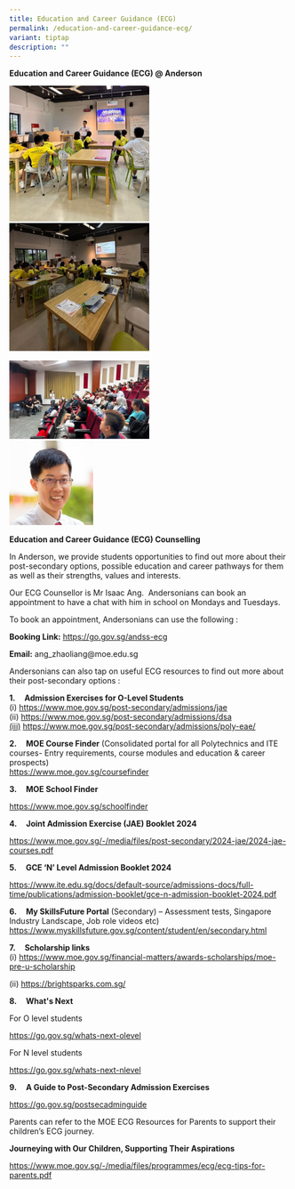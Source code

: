 ```yaml
---
title: Education and Career Guidance (ECG)
permalink: /education-and-career-guidance-ecg/
variant: tiptap
description: ""
---
```

<p><strong>Education and Career Guidance (ECG) @ Anderson</strong>
</p>
<div class="isomer-image-wrapper">
<img style="width: 50%;" height="auto" width="100%" alt="pic1" src="/images/Academic photos 2024/ECG1.jpg">
</div>
<div class="isomer-image-wrapper">
<img style="width: 50%;" height="auto" width="100%" alt="pic2" src="/images/Academic photos 2024/ECG2.jpg">
</div>
<p></p>
<div class="isomer-image-wrapper">
<img style="width: 50%;" height="auto" width="100%" alt="pic3" src="/images/Academic photos 2024/ECG3.jpg">
</div>
<div class="isomer-image-wrapper">
<img style="width: 30%;" height="auto" width="100%" alt="pic4" src="/images/Academic photos 2024/ECG4.jpg">
</div>
<p><strong>Education and Career Guidance (ECG) Counselling</strong>
</p>
<p>In Anderson, we provide students opportunities to find out more about
their post-secondary options, possible education and career pathways for
them as well as their strengths, values and interests.&nbsp;</p>
<p>Our ECG Counsellor is Mr Isaac Ang.&nbsp; Andersonians can book an appointment
to have a chat with him in school on Mondays and Tuesdays.&nbsp;</p>
<p>To book an appointment, Andersonians can use the following :</p>
<p><strong>Booking Link:</strong>&nbsp;<a href="https://go.gov.sg/andss-ecg" rel="noopener noreferrer nofollow" target="_blank">https://go.gov.sg/andss-ecg</a>
</p>
<p><strong>Email:</strong> ang_zhaoliang@moe.edu.sg</p>
<p>Andersonians can also tap on useful ECG resources to find out more about
their post-secondary options :</p>
<p><strong>1.&nbsp;&nbsp;&nbsp;&nbsp; Admission Exercises for O-Level Students</strong>
<br>(i) <a href="https://www.moe.gov.sg/post-secondary/admissions/jae" rel="noopener noreferrer nofollow" target="_blank">https://www.moe.gov.sg/post-secondary/admissions/jae<br></a>(ii)
<a href="https://www.moe.gov.sg/post-secondary/admissions/dsa" rel="noopener noreferrer nofollow" target="_blank">https://www.moe.gov.sg/post-secondary/admissions/dsa
<br>(iii)</a> <a href="https://www.moe.gov.sg/post-secondary/admissions/poly-eae/" rel="noopener noreferrer nofollow" target="_blank">https://www.moe.gov.sg/post-secondary/admissions/poly-eae/</a>
</p>
<p><strong>2.&nbsp;&nbsp;&nbsp;&nbsp; MOE Course Finder</strong> (Consolidated
portal for all Polytechnics and ITE courses- Entry requirements, course
modules and education &amp; career prospects)
<br><a href="https://www.moe.gov.sg/coursefinder" rel="noopener noreferrer nofollow" target="_blank">https://www.moe.gov.sg/coursefinder</a>
</p>
<p><strong>3.&nbsp;&nbsp;&nbsp;&nbsp; MOE School Finder</strong>
</p>
<p><a href="https://www.moe.gov.sg/schoolfinder" rel="noopener noreferrer nofollow" target="_blank">https://www.moe.gov.sg/schoolfinder</a>
</p>
<p><strong>4.&nbsp;&nbsp;&nbsp;&nbsp; Joint Admission Exercise (JAE) Booklet 2024&nbsp;</strong>
</p>
<p><a href="https://www.moe.gov.sg/-/media/files/post-secondary/2024-jae/2024-jae-courses.pdf" rel="noopener noreferrer nofollow" target="_blank">https://www.moe.gov.sg/-/media/files/post-secondary/2024-jae/2024-jae-courses.pdf</a>
</p>
<p><strong>5.&nbsp;&nbsp;&nbsp;&nbsp; GCE ‘N’ Level Admission Booklet 2024</strong>
</p>
<p><a href="https://www.ite.edu.sg/docs/default-source/admissions-docs/full-time/publications/admission-booklet/gce-n-admission-booklet-2024.pdf" rel="noopener noreferrer nofollow" target="_blank">https://www.ite.edu.sg/docs/default-source/admissions-docs/full-time/publications/admission-booklet/gce-n-admission-booklet-2024.pdf</a>
</p>
<p><strong>6.&nbsp;&nbsp;&nbsp;&nbsp; My SkillsFuture Portal</strong> (Secondary)
– Assessment tests, Singapore Industry Landscape, Job role videos etc)
<br><a href="https://www.myskillsfuture.gov.sg/content/student/en/secondary.html" rel="noopener noreferrer nofollow" target="_blank">https://www.myskillsfuture.gov.sg/content/student/en/secondary.html</a>
</p>
<p><strong>7.&nbsp;&nbsp;&nbsp;&nbsp; Scholarship links</strong>
<br>(i) <a href="https://www.moe.gov.sg/financial-matters/awards-scholarships/moe-pre-u-scholarship" rel="noopener noreferrer nofollow" target="_blank">https://www.moe.gov.sg/financial-matters/awards-scholarships/moe-pre-u-scholarship</a>
</p>
<p>(ii) <a href="https://brightsparks.com.sg/" rel="noopener noreferrer nofollow" target="_blank">https://brightsparks.com.sg/</a>
</p>
<p><strong>8.&nbsp;&nbsp;&nbsp;&nbsp; What's Next&nbsp;</strong>
</p>
<p>For O level students</p>
<p><a href="https://go.gov.sg/whats-next-olevel" rel="noopener noreferrer nofollow" target="_blank">https://go.gov.sg/whats-next-olevel</a>
</p>
<p>For N level students</p>
<p><a href="https://go.gov.sg/whats-next-nlevel" rel="noopener noreferrer nofollow" target="_blank">https://go.gov.sg/whats-next-nlevel</a>
</p>
<p><strong>9.&nbsp;&nbsp;&nbsp;&nbsp; A Guide to Post-Secondary Admission Exercises</strong>
</p>
<p><a href="https://go.gov.sg/postsecadminguide" rel="noopener noreferrer nofollow" target="_blank">https://go.gov.sg/postsecadminguide</a>
</p>
<p>Parents can refer to the MOE ECG Resources for Parents to support their
children’s ECG journey.</p>
<p><strong>Journeying with Our Children, Supporting Their Aspirations&nbsp;</strong>
</p>
<p><a href="https://www.moe.gov.sg/-/media/files/programmes/ecg/ecg-tips-for-parents.pdf" rel="noopener noreferrer nofollow" target="_blank">https://www.moe.gov.sg/-/media/files/programmes/ecg/ecg-tips-for-parents.pdf</a>
</p>